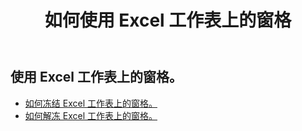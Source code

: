 ﻿---
title: 如何使用 Excel 工作表上的窗格
second_title: Aspose.Cells Cloud Documen
linktitle: 窗格
type: docs
url: /zh/worksheets/panes/
keywords: How to work with panes on an Excel worksheet
description: Aspose.Cells Cloud REST API 支持在 Excel 工作表上使用窗格。SDK 支持多种开发语言，包括 Android、C#、Go、Java、NodeJS、Perl、PHP、Python、Ruby 和 Swift。
weight: 20
kwords: Excel、Office 云、REST API、电子表格、PDF、CSV、Json、Markdown、如何在 Excel 工作表上使用窗格
---
## 使用 Excel 工作表上的窗格。

- [如何冻结 Excel 工作表上的窗格。](/cells/zh/worksheets/panes/freeze/) 
- [如何解冻 Excel 工作表上的窗格。](/cells/zh/worksheets/panes/unfreeze/) 


